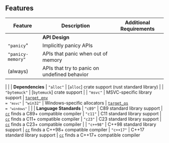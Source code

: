 ## Features
| Feature               | Description                                   | Additional Requirements |
| ----------------------| ----------------------------------------------| ------------------------|
|                       | **API Design**
| `"panicy`"            | Implicitly panicy APIs                        |
| `"panicy-memory"`     | APIs that panic when out of memory            |
| (always)              | APIs that try to panic on undefined behavior  |
|
|                       | **Dependencies**
| `"alloc"`             | [`alloc`] crate support (rust standard library) |
| `"bytemuck"`          | [`bytemuck`] crate support                    |
| `"msvc"`              | MSVC-specific library support                 | <code>[target_env](https://doc.rust-lang.org/reference/conditional-compilation.html#target_env) = `"msvc"`</code>
| `"win32"`             | Windows-specific allocators                   | <code>[target_os](https://doc.rust-lang.org/reference/conditional-compilation.html#target_os) = `"windows"`</code>
|
|                       | **Language Standards**
| `"c89"`               | C89 standard library support                  | [`cc`](https://github.com/rust-lang/cc-rs) finds a C89+ compatible compiler
| `"c11"`               | C11 standard library support                  | [`cc`](https://github.com/rust-lang/cc-rs) finds a C11+ compatible compiler
| `"c23"`               | C23 standard library support                  | [`cc`](https://github.com/rust-lang/cc-rs) finds a C23+ compatible compiler
|
| `"c++98"`             | C++98 standard library support                | [`cc`](https://github.com/rust-lang/cc-rs) finds a C++98+ compatible compiler
| `"c++17"`             | C++17 standard library support                | [`cc`](https://github.com/rust-lang/cc-rs) finds a C++17+ compatible compiler
